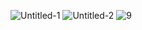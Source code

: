 ![Untitled-1](https://github.com/user-attachments/assets/bc1d9fac-ad5e-4dd0-ac09-33974179459e)
![Untitled-2](https://github.com/user-attachments/assets/31872ac3-112e-45ea-8246-b53164719087)
![9](https://github.com/user-attachments/assets/5b9c917f-be52-49fc-a2bc-28c58d303283)
